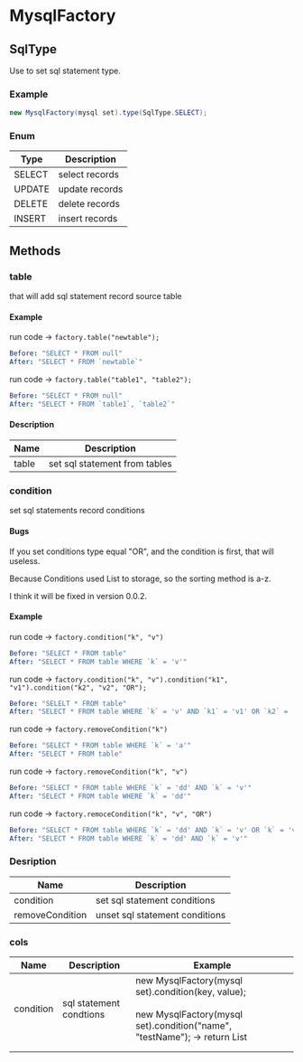 # MysqlFactory

## SqlType

Use to set sql statement type.

### Example

```java
new MysqlFactory(mysql set).type(SqlType.SELECT);
```

### Enum

| Type   | Description    |
| ------ | -------------- |
| SELECT | select records |
| UPDATE | update records |
| DELETE | delete records |
| INSERT | insert records |

## Methods

### table

that will add sql statement record source table

#### Example

run code -> `factory.table("newtable");`

```Yaml
Before: "SELECT * FROM null"
After: "SELECT * FROM `newtable`"
```

run code -> `factory.table("table1", "table2");`

```yaml
Before: "SELECT * FROM null"
After: "SELECT * FROM `table1`, `table2`"
```

#### Description

| Name  | Description                   |
| ----- | ----------------------------- |
| table | set sql statement from tables |

### condition

set sql statements record conditions

#### Bugs

If you set conditions type equal  "OR", and the condition is first, that will useless.

Because Conditions used List to storage, so the sorting method is a-z.

I think it will be fixed in version 0.0.2.

#### Example

run code -> `factory.condition("k", "v")`

```yaml
Before: "SELECT * FROM table"
After: "SELECT * FROM table WHERE `k` = 'v'"
```

run code -> `factory.condition("k", "v").condition("k1", "v1").condition("k2", "v2", "OR");`

```yaml
Before: "SELELT * FROM table"
After: "SELECT * FROM table WHERE `k` = 'v' AND `k1` = 'v1' OR `k2` = 'v2'"
```

run code -> `factory.removeCondition("k")`

```yaml
Before: "SELECT * FROM table WHERE `k` = 'a'"
After: "SELECT * FROM table"
```

run code -> `factory.removeCondition("k", "v")`

```yaml
Before: "SELECT * FROM table WHERE `k` = 'dd' AND `k` = 'v'"
After: "SELECT * FROM table WHERE `k` = 'dd'"
```

run code -> `factory.remoceCondition("k", "v", "OR")`

```yaml
Before: "SELECT * FROM table WHERE `k` = 'dd' AND `k` = 'v' OR `k` = 'v'"
After: "SELECT * FROM table WHERE `k` = 'dd' AND `k` = 'v'"
```

### Desription

| Name            | Description                    |
| --------------- | ------------------------------ |
| condition       | set sql statement conditions   |
| removeCondition | unset sql statement conditions |

### cols

| Name      | Description             | Example                                                      |
| --------- | ----------------------- | ------------------------------------------------------------ |
| condition | sql statement condtions | new MysqlFactory(mysql set).condition(key, value);<br /><br />new MysqlFactory(mysql set).condition("name", "testName"); -> return List |
|           |                         |                                                              |
|           |                         |                                                              |

